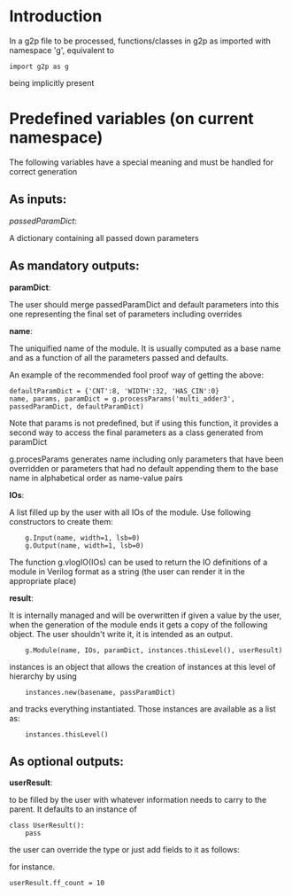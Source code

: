 
# Introduction

In a g2p file to be processed, functions/classes in g2p as imported with namespace 'g', equivalent to

    import g2p as g

being implicitly present


# Predefined variables (on current namespace)

The following variables have a special meaning and must be handled for
correct generation

## As inputs:

*passedParamDict*: 

A dictionary containing all passed down parameters


## As mandatory outputs:

**paramDict**: 

The user should merge passedParamDict and default parameters
into this one representing the final set of parameters including
overrides

**name**: 

The uniquified name of the module. It is usually computed as a base name
and as a function of all the parameters passed and defaults.

An example of the recommended fool proof way of getting the above:

    defaultParamDict = {'CNT':8, 'WIDTH':32, 'HAS_CIN':0}
    name, params, paramDict = g.processParams('multi_adder3', passedParamDict, defaultParamDict)

Note that params is not predefined, but if using this function, it provides
a second way to access the final parameters as a class generated from paramDict

g.procesParams generates name including only parameters that have been
overridden or parameters that had no default appending them to the 
base name in alphabetical order as name-value pairs


**IOs**: 

A list filled up by the user with all IOs of the module. Use following
constructors to create them:

        g.Input(name, width=1, lsb=0)
        g.Output(name, width=1, lsb=0)

The function g.vlogIO(IOs) can be used to return the IO definitions of a module in Verilog
format as a string (the user can render it in the appropriate place)


**result**: 

It is internally managed and will be overwritten if given a value by the
user, when the generation of the module ends it gets a copy of the 
following object. The user shouldn't write it, it is intended as an output.

        g.Module(name, IOs, paramDict, instances.thisLevel(), userResult)

instances is an object that allows the creation of instances at 
this level of hierarchy by using
    
        instances.new(basename, passParamDict)
    
and tracks everything instantiated. Those instances are available as a list
as:

        instances.thisLevel()

## As optional outputs:

**userResult**: 

to be filled by the user with whatever information needs
to carry to the parent. It defaults to an instance of

    class UserResult():
        pass

the user can override the type or just add fields to it as follows:

for instance. 

    userResult.ff_count = 10


